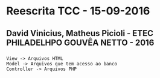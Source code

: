 # Reescrita TCC - 15-09-2016 #

## David Vinicius, Matheus Picioli - ETEC PHILADELHPO GOUVÊA NETTO - 2016 ##

###
    View -> Arquivos HTML
    Model -> Arquivos que tem acesso ao banco
    Controller -> Arquivos PHP
###